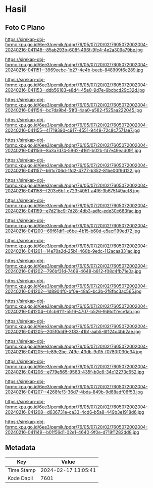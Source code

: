 # Hasil

## Foto C Plano

https://sirekap-obj-formc.kpu.go.id/6ee3/pemilu/pdpr/76/05/07/20/02/7605072002004-20240216-041148--85ab293b-608f-496f-9fc4-4e2a309a79be.jpg

https://sirekap-obj-formc.kpu.go.id/6ee3/pemilu/pdpr/76/05/07/20/02/7605072002004-20240216-041151--3969eebc-1b27-4e4b-beeb-848909f6c289.jpg

https://sirekap-obj-formc.kpu.go.id/6ee3/pemilu/pdpr/76/05/07/20/02/7605072002004-20240216-041153--ddb56183-e8d4-45e0-9d7e-6bcbcd29c32d.jpg

https://sirekap-obj-formc.kpu.go.id/6ee3/pemilu/pdpr/76/05/07/20/02/7605072002004-20240216-041154--bc7da9b4-51f3-4aa0-a582-f525aa222045.jpg

https://sirekap-obj-formc.kpu.go.id/6ee3/pemilu/pdpr/76/05/07/20/02/7605072002004-20240216-041155--41719390-c917-4551-9449-72c8c7571ae7.jpg

https://sirekap-obj-formc.kpu.go.id/6ee3/pemilu/pdpr/76/05/07/20/02/7605072002004-20240216-041156--8a3a7d74-5962-4161-b02b-fd7e49ead091.jpg

https://sirekap-obj-formc.kpu.go.id/6ee3/pemilu/pdpr/76/05/07/20/02/7605072002004-20240216-041157--b61c706d-1fd2-4777-b352-81be00f9d122.jpg

https://sirekap-obj-formc.kpu.go.id/6ee3/pemilu/pdpr/76/05/07/20/02/7605072002004-20240216-041158--f203e6bf-e723-4051-a4f6-3b675149acf8.jpg

https://sirekap-obj-formc.kpu.go.id/6ee3/pemilu/pdpr/76/05/07/20/02/7605072002004-20240216-041159--e7d21bc9-7d28-4db3-adfc-ede30c683fac.jpg

https://sirekap-obj-formc.kpu.go.id/6ee3/pemilu/pdpr/76/05/07/20/02/7605072002004-20240216-041200--69f61df1-e6be-4b15-b60d-e5acf199ed72.jpg

https://sirekap-obj-formc.kpu.go.id/6ee3/pemilu/pdpr/76/05/07/20/02/7605072002004-20240216-041201--14e70a2d-25b1-460b-9edc-112acaa331ac.jpg

https://sirekap-obj-formc.kpu.go.id/6ee3/pemilu/pdpr/76/05/07/20/02/7605072002004-20240216-041202--796bf31d-7469-4648-b812-f08d4fb71e0a.jpg

https://sirekap-obj-formc.kpu.go.id/6ee3/pemilu/pdpr/76/05/07/20/02/7605072002004-20240216-041202--1d8904f0-bf0e-48a5-bc3b-2f8fbc3ac565.jpg

https://sirekap-obj-formc.kpu.go.id/6ee3/pemilu/pdpr/76/05/07/20/02/7605072002004-20240216-041204--b1cb6111-5516-4707-b526-9d6df2ece1ab.jpg

https://sirekap-obj-formc.kpu.go.id/6ee3/pemilu/pdpr/76/05/07/20/02/7605072002004-20240216-041205--205f0dd9-3f83-41b1-aab5-6f124c4bb2ae.jpg

https://sirekap-obj-formc.kpu.go.id/6ee3/pemilu/pdpr/76/05/07/20/02/7605072002004-20240216-041205--fe89e2be-749e-43db-9d15-f0780f030e34.jpg

https://sirekap-obj-formc.kpu.go.id/6ee3/pemilu/pdpr/76/05/07/20/02/7605072002004-20240216-041206--e779e565-9563-435f-b0c6-34c12273c652.jpg

https://sirekap-obj-formc.kpu.go.id/6ee3/pemilu/pdpr/76/05/07/20/02/7605072002004-20240216-041207--4268fef3-36d7-4bda-849b-9d88adf06f53.jpg

https://sirekap-obj-formc.kpu.go.id/6ee3/pemilu/pdpr/76/05/07/20/02/7605072002004-20240216-041208--d636731e-ca33-4cd6-b5a8-449b3e1918d6.jpg

https://sirekap-obj-formc.kpu.go.id/6ee3/pemilu/pdpr/76/05/07/20/02/7605072002004-20240216-041149--b01f56d1-02e1-4640-9f0e-d719f1282dd8.jpg


## Metadata

| Key        | Value               |
| ---------- | ------------------- |
| Time Stamp | 2024-02-17 13:05:41 |
| Kode Dapil | 7601                |



